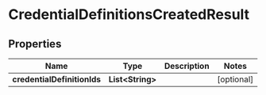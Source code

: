 

# CredentialDefinitionsCreatedResult


## Properties

Name | Type | Description | Notes
------------ | ------------- | ------------- | -------------
**credentialDefinitionIds** | **List&lt;String&gt;** |  |  [optional]



